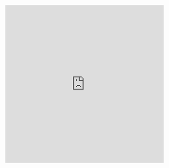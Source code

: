 <iframe
  id="chat"
  title="chat"
  width="100%"
  height="500px"
  style="border: none;"
  src="https://yaxim.org/chat/#master@chat.yax.im">
</iframe>
